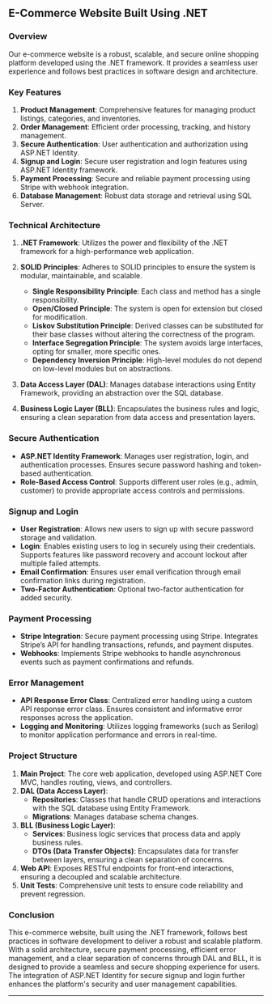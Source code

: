 
## E-Commerce Website Built Using .NET

### Overview

Our e-commerce website is a robust, scalable, and secure online shopping platform developed using the .NET framework. It provides a seamless user experience and follows best practices in software design and architecture.

### Key Features

1. **Product Management**: Comprehensive features for managing product listings, categories, and inventories.
2. **Order Management**: Efficient order processing, tracking, and history management.
3. **Secure Authentication**: User authentication and authorization using ASP.NET Identity.
4. **Signup and Login**: Secure user registration and login features using ASP.NET Identity framework.
5. **Payment Processing**: Secure and reliable payment processing using Stripe with webhook integration.
6. **Database Management**: Robust data storage and retrieval using SQL Server.

### Technical Architecture

1. **.NET Framework**: Utilizes the power and flexibility of the .NET framework for a high-performance web application.
2. **SOLID Principles**: Adheres to SOLID principles to ensure the system is modular, maintainable, and scalable.
   - **Single Responsibility Principle**: Each class and method has a single responsibility.
   - **Open/Closed Principle**: The system is open for extension but closed for modification.
   - **Liskov Substitution Principle**: Derived classes can be substituted for their base classes without altering the correctness of the program.
   - **Interface Segregation Principle**: The system avoids large interfaces, opting for smaller, more specific ones.
   - **Dependency Inversion Principle**: High-level modules do not depend on low-level modules but on abstractions.

3. **Data Access Layer (DAL)**: Manages database interactions using Entity Framework, providing an abstraction over the SQL database.
4. **Business Logic Layer (BLL)**: Encapsulates the business rules and logic, ensuring a clean separation from data access and presentation layers.

### Secure Authentication

- **ASP.NET Identity Framework**: Manages user registration, login, and authentication processes. Ensures secure password hashing and token-based authentication.
- **Role-Based Access Control**: Supports different user roles (e.g., admin, customer) to provide appropriate access controls and permissions.

### Signup and Login

- **User Registration**: Allows new users to sign up with secure password storage and validation.
- **Login**: Enables existing users to log in securely using their credentials. Supports features like password recovery and account lockout after multiple failed attempts.
- **Email Confirmation**: Ensures user email verification through email confirmation links during registration.
- **Two-Factor Authentication**: Optional two-factor authentication for added security.

### Payment Processing

- **Stripe Integration**: Secure payment processing using Stripe. Integrates Stripe’s API for handling transactions, refunds, and payment disputes.
- **Webhooks**: Implements Stripe webhooks to handle asynchronous events such as payment confirmations and refunds.

### Error Management

- **API Response Error Class**: Centralized error handling using a custom API response error class. Ensures consistent and informative error responses across the application.
- **Logging and Monitoring**: Utilizes logging frameworks (such as Serilog) to monitor application performance and errors in real-time.

### Project Structure

1. **Main Project**: The core web application, developed using ASP.NET Core MVC, handles routing, views, and controllers.
2. **DAL (Data Access Layer)**:
   - **Repositories**: Classes that handle CRUD operations and interactions with the SQL database using Entity Framework.
   - **Migrations**: Manages database schema changes.
3. **BLL (Business Logic Layer)**:
   - **Services**: Business logic services that process data and apply business rules.
   - **DTOs (Data Transfer Objects)**: Encapsulates data for transfer between layers, ensuring a clean separation of concerns.
4. **Web API**: Exposes RESTful endpoints for front-end interactions, ensuring a decoupled and scalable architecture.
5. **Unit Tests**: Comprehensive unit tests to ensure code reliability and prevent regression.

### Conclusion

This e-commerce website, built using the .NET framework, follows best practices in software development to deliver a robust and scalable platform. With a solid architecture, secure payment processing, efficient error management, and a clear separation of concerns through DAL and BLL, it is designed to provide a seamless and secure shopping experience for users. The integration of ASP.NET Identity for secure signup and login further enhances the platform's security and user management capabilities.

---
